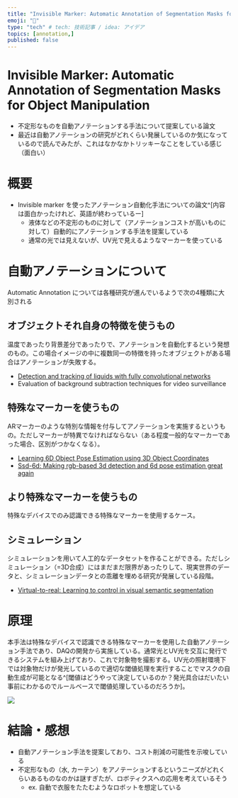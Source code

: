 ```yaml
---
title: "Invisible Marker: Automatic Annotation of Segmentation Masks for Object Manipulation""
emoji: "💬"
type: "tech" # tech: 技術記事 / idea: アイデア
topics: [annotation,]
published: false
---
```


# Invisible Marker: Automatic Annotation of Segmentation Masks for Object Manipulation

- 不定形なものを自動アノテーションする手法について提案している論文
- 最近は自動アノテーションの研究がどれくらい発展しているのか気になっているので読んでみたが、これはなかなかトリッキーなことをしている感じ（面白い）

# 概要

- Invisible marker を使ったアノテーション自動化手法についての論文^[内容は面白かったけれど、英語が終わっているー]
  - 液体などの不定形のものに対して（アノテーションコストが高いものに対して）自動的にアノテーションする手法を提案している
  - 通常の光では見えないが、UV光で見えるようなマーカーを使っている


# 自動アノテーションについて

Automatic Annotation については各種研究が進んでいるようで次の4種類に大別される

## オブジェクトそれ自身の特徴を使うもの

温度であったり背景差分であったりで、アノテーションを自動化するという発想のもの。この場合イメージの中に複数同一の特徴を持ったオブジェクトがある場合はアノテーションが失敗する。

- [Detection and tracking of liquids with fully convolutional networks](https://arxiv.org/pdf/1606.06266.pdf)
- Evaluation of background subtraction techniques for video surveillance


## 特殊なマーカーを使うもの

ARマーカーのような特別な情報を付与してアノテーションを実施するというもの。ただしマーカーが特異でなければならない（ある程度一般的なマーカーであった場合、区別がつかなくなる）。

- [Learning 6D Object Pose Estimation using 3D Object Coordinates](https://www.microsoft.com/en-us/research/wp-content/uploads/2016/02/PoseEstimationECCV2014.pdf)
- [Ssd-6d: Making rgb-based 3d detection and 6d pose estimation great again](https://arxiv.org/pdf/1711.10006.pdf)

## より特殊なマーカーを使うもの

特殊なデバイスでのみ認識できる特殊なマーカーを使用するケース。

## シミュレーション

シミュレーションを用いて人工的なデータセットを作ることができる。ただしシミュレーション（=3D合成）にはまだまだ限界があったりして、現実世界のデータと、シミュレーションデータとの乖離を埋める研究が発展している段階。

- [Virtual-to-real: Learning to control in visual semantic segmentation](https://arxiv.org/pdf/1802.00285.pdf)


# 原理

本手法は特殊なデバイスで認識できる特殊なマーカーを使用した自動アノテーション手法であり、DAQの開発から実施している。通常光とUV光を交互に発行できるシステムを組み上げており、これで対象物を撮影する。UV光の照射環境下では対象物だけが発光しているので適切な閾値処理を実行することでマスクの自動生成が可能となる^[閾値はどうやって決定しているのか？発光具合はだいたい事前にわかるのでルールベースで閾値処理しているのだろうか]。

![](https://storage.googleapis.com/zenn-user-upload/79eb39ee47db-20230924.png)


# 結論・感想

- 自動アノテーション手法を提案しており、コスト削減の可能性を示唆している
- 不定形なもの（水, カーテン）をアノテーションするというニーズがどれくらいあるものなのかは謎すぎたが、ロボティクスへの応用を考えているそう
  - ex. 自動で衣服をたたむようなロボットを想定している